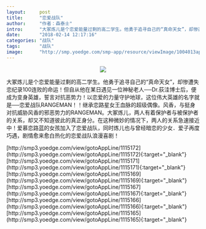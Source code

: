 ```yaml
---
layout:     post
title:      "恋爱战队"
author:     "作者：森泰士"
intro:      "大冢炼儿是个恋爱能量过剩的高二学生。他勇于追寻自己的“真命天女”，却惨遭失恋纪录100连败的命运！但自从他在某日遇见一位神秘老人──Dr.荻洼博士后，便成为变身英雄，誓言对抗恶势力！以恋爱的力量守护地球，这位伟大英雄的名字就是──恋爱战队RANGEMAN！！继承恋路星女王血脉的超级偶像。风香，与挺身对抗威胁风香的邪恶势力的RANGEMAN。大冢炼儿，两人有着保护者与被保护者的关系，却又不知道彼此的真正身分。在这种微妙的情况下，两人的关系急速接近中！爱慕恋路蓝的女孩加入了恋爱战队，同时炼儿也与曾经暗恋的少女．爱子再度巧遇，剧情愈来愈白热化的恋爱战队浪漫喜剧！"
date:       "2018-02-14 12:17:16"
categories: "战队"
tags:       "战队"
image:      "http://smp.yoedge.com/smp-app/resource/viewImage/1004013appline.png"
---
```

<div style="text-align: center">
<p><img src="http://smp.yoedge.com/smp-app/resource/viewImage/1004013appline.png"/></p>
</div>
<p class="post-meta">
<span>大冢炼儿是个恋爱能量过剩的高二学生。他勇于追寻自己的“真命天女”，却惨遭失恋纪录100连败的命运！但自从他在某日遇见一位神秘老人──Dr.荻洼博士后，便成为变身英雄，誓言对抗恶势力！以恋爱的力量守护地球，这位伟大英雄的名字就是──恋爱战队RANGEMAN！！继承恋路星女王血脉的超级偶像。风香，与挺身对抗威胁风香的邪恶势力的RANGEMAN。大冢炼儿，两人有着保护者与被保护者的关系，却又不知道彼此的真正身分。在这种微妙的情况下，两人的关系急速接近中！爱慕恋路蓝的女孩加入了恋爱战队，同时炼儿也与曾经暗恋的少女．爱子再度巧遇，剧情愈来愈白热化的恋爱战队浪漫喜剧！</span>
</p>
[http://smp3.yoedge.com/view/gotoAppLine/1115172](http://smp3.yoedge.com/view/gotoAppLine/1115172){:target="_blank"}
[http://smp3.yoedge.com/view/gotoAppLine/1115171](http://smp3.yoedge.com/view/gotoAppLine/1115171){:target="_blank"}
[http://smp3.yoedge.com/view/gotoAppLine/1115169](http://smp3.yoedge.com/view/gotoAppLine/1115169){:target="_blank"}
[http://smp3.yoedge.com/view/gotoAppLine/1115167](http://smp3.yoedge.com/view/gotoAppLine/1115167){:target="_blank"}
[http://smp3.yoedge.com/view/gotoAppLine/1115166](http://smp3.yoedge.com/view/gotoAppLine/1115166){:target="_blank"}
[http://smp3.yoedge.com/view/gotoAppLine/1115165](http://smp3.yoedge.com/view/gotoAppLine/1115165){:target="_blank"}


